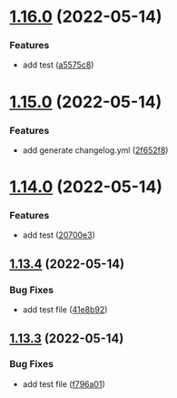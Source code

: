 # [1.16.0](https://github.com/Supersalt/APT2/compare/v1.15.0...v1.16.0) (2022-05-14)


### Features

* add test ([a5575c8](https://github.com/Supersalt/APT2/commit/a5575c8fbbb2fceebac01f424221d6e2cf24768c))



# [1.15.0](https://github.com/Supersalt/APT2/compare/v1.14.0...v1.15.0) (2022-05-14)


### Features

* add generate changelog.yml ([2f652f8](https://github.com/Supersalt/APT2/commit/2f652f8577b363f16169e7049d751601ceddb7db))



# [1.14.0](https://github.com/Supersalt/APT2/compare/v1.13.4...v1.14.0) (2022-05-14)


### Features

* add test ([20700e3](https://github.com/Supersalt/APT2/commit/20700e3db7d572e391c965dd2a603cfe4c64965a))



## [1.13.4](https://github.com/Supersalt/APT2/compare/v1.13.3...v1.13.4) (2022-05-14)


### Bug Fixes

* add test file ([41e8b92](https://github.com/Supersalt/APT2/commit/41e8b926b01fa1bd8c9d90df226c3282941604e1))



## [1.13.3](https://github.com/Supersalt/APT2/compare/v1.13.2...v1.13.3) (2022-05-14)


### Bug Fixes

* add test file ([f796a01](https://github.com/Supersalt/APT2/commit/f796a0186893cf206ffcea125592bdc7373c6def))



